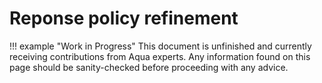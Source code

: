 # Reponse policy refinement

!!! example "Work in Progress"
    This document is unfinished and currently receiving contributions from Aqua experts. Any information found on this page should be sanity-checked before proceeding with any advice.

